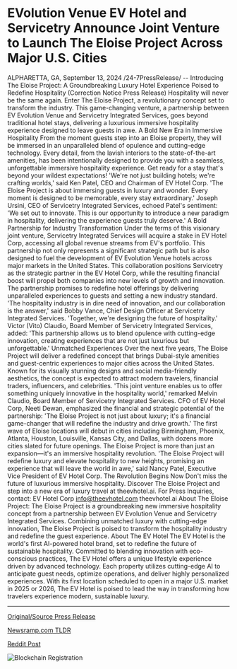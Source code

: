 # EVolution Venue EV Hotel and Servicetry Announce Joint Venture to Launch The Eloise Project Across Major U.S. Cities

ALPHARETTA, GA, September 13, 2024 /24-7PressRelease/ -- Introducing The Eloise Project: A Groundbreaking Luxury Hotel Experience Poised to Redefine Hospitality  (Correction Notice Press Release)  Hospitality will never be the same again. Enter The Eloise Project, a revolutionary concept set to transform the industry. This game-changing venture, a partnership between EV Evolution Venue and Servicetry Integrated Services, goes beyond traditional hotel stays, delivering a luxurious immersive hospitality experience designed to leave guests in awe.  A Bold New Era in Immersive Hospitality   From the moment guests step into an Eloise property, they will be immersed in an unparalleled blend of opulence and cutting-edge technology. Every detail, from the lavish interiors to the state-of-the-art amenities, has been intentionally designed to provide you with a seamless, unforgettable immersive hospitality experience. Get ready for a stay that's beyond your wildest expectations!  'We're not just building hotels; we're crafting worlds,' said Ken Patel, CEO and Chairman of EV Hotel Corp. 'The Eloise Project is about immersing guests in luxury and wonder. Every moment is designed to be memorable, every stay extraordinary.'  Joseph Ursini, CEO of Servicetry Integrated Services, echoed Patel's sentiment: 'We set out to innovate. This is our opportunity to introduce a new paradigm in hospitality, delivering the experience guests truly deserve.'  A Bold Partnership for Industry Transformation  Under the terms of this visionary joint venture, Servicetry Integrated Services will acquire a stake in EV Hotel Corp, accessing all global revenue streams from EV's portfolio. This partnership not only represents a significant strategic path but is also designed to fuel the development of EV Evolution Venue hotels across major markets in the United States.  This collaboration positions Servicetry as the strategic partner in the EV Hotel Corp, while the resulting financial boost will propel both companies into new levels of growth and innovation. The partnership promises to redefine hotel offerings by delivering unparalleled experiences to guests and setting a new industry standard.  'The hospitality industry is in dire need of innovation, and our collaboration is the answer,' said Bobby Vance, Chief Design Officer at Servicetry Integrated Services. 'Together, we're designing the future of hospitality.'  Victor (Vito) Claudio, Board Member of Servicetry Integrated Services, added: 'This partnership allows us to blend opulence with cutting-edge innovation, creating experiences that are not just luxurious but unforgettable.'  Unmatched Experiences   Over the next five years, The Eloise Project will deliver a redefined concept that brings Dubai-style amenities and guest-centric experiences to major cities across the United States. Known for its visually stunning designs and social media-friendly aesthetics, the concept is expected to attract modern travelers, financial traders, influencers, and celebrities.  'This joint venture enables us to offer something uniquely innovative in the hospitality world,' remarked Melvin Claudio, Board Member of Servicetry Integrated Services.  CFO of EV Hotel Corp, Neeti Dewan, emphasized the financial and strategic potential of the partnership: 'The Eloise Project is not just about luxury; it's a financial game-changer that will redefine the industry and drive growth.'  The first wave of Eloise locations will debut in cities including Birmingham, Phoenix, Atlanta, Houston, Louisville, Kansas City, and Dallas, with dozens more cities slated for future openings. The Eloise Project is more than just an expansion—it's an immersive hospitality revolution.  'The Eloise Project will redefine luxury and elevate hospitality to new heights, promising an experience that will leave the world in awe,' said Nancy Patel, Executive Vice President of EV Hotel Corp.  The Revolution Begins Now  Don't miss the future of luxurious immersive hospitality. Discover The Eloise Project and step into a new era of luxury travel at theevhotel.ai.  For Press Inquiries, contact: EV Hotel Corp info@theevhotel.com theevhotel.ai  About The Eloise Project: The Eloise Project is a groundbreaking new immersive hospitality concept from a partnership between EV Evolution Venue and Servicetry Integrated Services. Combining unmatched luxury with cutting-edge innovation, The Eloise Project is poised to transform the hospitality industry and redefine the guest experience.  About The EV Hotel  The EV Hotel is the world's first AI-powered hotel brand, set to redefine the future of sustainable hospitality. Committed to blending innovation with eco-conscious practices, The EV Hotel offers a unique lifestyle experience driven by advanced technology. Each property utilizes cutting-edge AI to anticipate guest needs, optimize operations, and deliver highly personalized experiences. With its first location scheduled to open in a major U.S. market in 2025 or 2026, The EV Hotel is poised to lead the way in transforming how travelers experience modern, sustainable luxury. 

---

[Original/Source Press Release](https://www.24-7pressrelease.com/press-release/514290/evolution-venue-ev-hotel-and-servicetry-announce-joint-venture-to-launch-the-eloise-project-across-major-us-cities)
                    

[Newsramp.com TLDR](None) 



[Reddit Post](https://www.reddit.com/r/technology_press/comments/1ffosws/introducing_the_eloise_project_a_groundbreaking/) 



![Blockchain Registration](https://cdn.newsramp.app/24-7PressRelease/qrcode/249/13/oxenSMQg.webp)